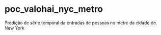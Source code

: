 # poc_valohai_nyc_metro
Predição de série temporal da entradas de pessoas no metro da cidade de New York
